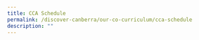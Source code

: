 ```yaml
---
title: CCA Schedule
permalink: /discover-canberra/our-co-curriculum/cca-schedule
description: ""
---
```


